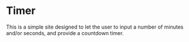 # Timer

This is a simple site designed to let the user to input a number of minutes and/or seconds, and provide a countdown timer.
